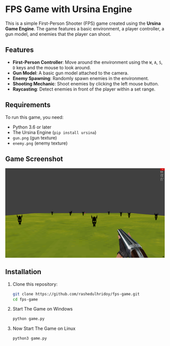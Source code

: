 # FPS Game with Ursina Engine  

This is a simple First-Person Shooter (FPS) game created using the **Ursina Game Engine**. The game features a basic environment, a player controller, a gun model, and enemies that the player can shoot.  

## Features  
- **First-Person Controller**: Move around the environment using the `W`, `A`, `S`, `D` keys and the mouse to look around.  
- **Gun Model**: A basic gun model attached to the camera.  
- **Enemy Spawning**: Randomly spawn enemies in the environment.  
- **Shooting Mechanic**: Shoot enemies by clicking the left mouse button.  
- **Raycasting**: Detect enemies in front of the player within a set range.  

## Requirements  
To run this game, you need:  
- Python 3.6 or later  
- The Ursina Engine (`pip install ursina`)  
- `gun.png` (gun texture)  
- `enemy.png` (enemy texture)  

## Game Screenshot
![Basic Fps Game](screenshot.png)

## Installation  
1. Clone this repository:  
   ```bash
   git clone https://github.com/rashedulhridoy/fps-game.git
   cd fps-game
    ```
2. Start The Game on Windows
   ```bash
   python game.py
   ```
3. Now Start The Game on Linux
   ```bash
   python3 game.py
   ```
   
